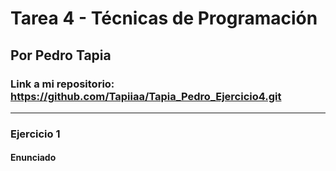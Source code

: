 # Tarea 4 - Técnicas de Programación 
## Por Pedro Tapia
### Link a mi repositorio: https://github.com/Tapiiaa/Tapia_Pedro_Ejercicio4.git
----------------------------------------------------------------------------
### Ejercicio 1
#### Enunciado
